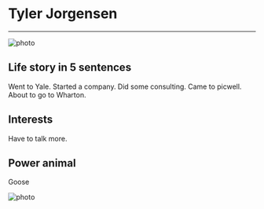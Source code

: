 # Tyler Jorgensen

---

![photo](https://media.licdn.com/mpr/mpr/shrink_500_500/p/1/000/211/1a3/03ae18e.jpg)

## Life story in 5 sentences
Went to Yale.
Started a company.
Did some consulting.
Came to picwell.
About to go to Wharton.

## Interests
Have to talk more.

## Power animal
Goose

![photo](http://addyosmani.com/blog/wp-content/uploads/2013/04/unicorn.jpg)
